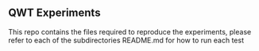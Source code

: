 ## QWT Experiments

This repo contains the files required to reproduce the experiments, please refer to each of the subdirectories README.md for how to run each test